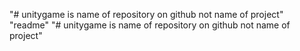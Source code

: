 "# unitygame is name of repository on github not name of project" 
"readme" 
"# unitygame is name of repository on github not name of project" 
